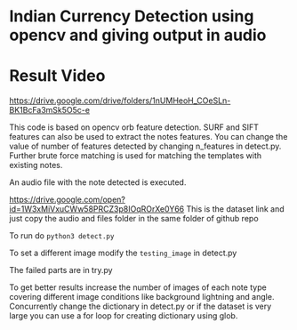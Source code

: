 # Indian Currency Detection using opencv and giving output in audio


# Result Video
https://drive.google.com/drive/folders/1nUMHeoH_COeSLn-BK1BcFa3mSk5O5c-e



This code is based on opencv orb feature detection. SURF and SIFT features can also be used to extract the notes features. 
You can change the value of number of features detected by changing n_features in detect.py. Further brute force matching is used for matching the templates with existing notes. 

An audio file with the note detected is executed.


https://drive.google.com/open?id=1W3xMiVxuCWw58PRCZ3p8IOqROrXe0Y66 
This is the dataset link and just copy the audio and files folder in the same folder of github repo


To run do
```python3 detect.py```

To set a different image modify the ```testing_image``` in detect.py

The failed parts are in try.py

To get better results increase the number of images of each note type covering different image conditions like background lightning and angle. Concurrently change the dictionary in detect.py or if the dataset is very large you can use a for loop for creating dictionary using glob. 

